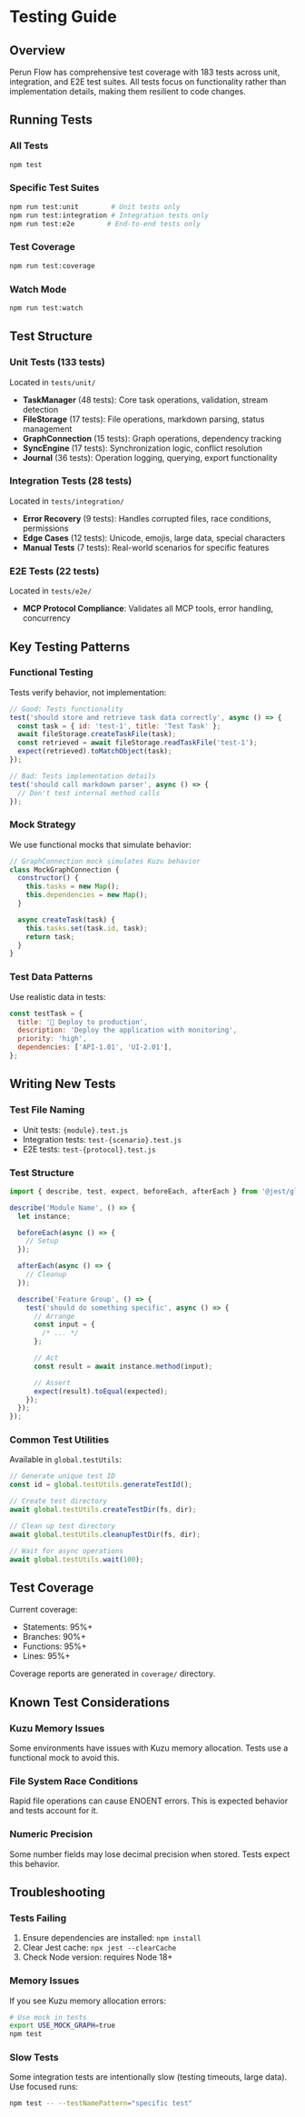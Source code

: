 # Testing Guide

## Overview

Perun Flow has comprehensive test coverage with 183 tests across unit, integration, and E2E test suites. All tests focus on functionality rather than implementation details, making them resilient to code changes.

## Running Tests

### All Tests

```bash
npm test
```

### Specific Test Suites

```bash
npm run test:unit        # Unit tests only
npm run test:integration # Integration tests only
npm run test:e2e        # End-to-end tests only
```

### Test Coverage

```bash
npm run test:coverage
```

### Watch Mode

```bash
npm run test:watch
```

## Test Structure

### Unit Tests (133 tests)

Located in `tests/unit/`

- **TaskManager** (48 tests): Core task operations, validation, stream detection
- **FileStorage** (17 tests): File operations, markdown parsing, status management
- **GraphConnection** (15 tests): Graph operations, dependency tracking
- **SyncEngine** (17 tests): Synchronization logic, conflict resolution
- **Journal** (36 tests): Operation logging, querying, export functionality

### Integration Tests (28 tests)

Located in `tests/integration/`

- **Error Recovery** (9 tests): Handles corrupted files, race conditions, permissions
- **Edge Cases** (12 tests): Unicode, emojis, large data, special characters
- **Manual Tests** (7 tests): Real-world scenarios for specific features

### E2E Tests (22 tests)

Located in `tests/e2e/`

- **MCP Protocol Compliance**: Validates all MCP tools, error handling, concurrency

## Key Testing Patterns

### Functional Testing

Tests verify behavior, not implementation:

```javascript
// Good: Tests functionality
test('should store and retrieve task data correctly', async () => {
  const task = { id: 'test-1', title: 'Test Task' };
  await fileStorage.createTaskFile(task);
  const retrieved = await fileStorage.readTaskFile('test-1');
  expect(retrieved).toMatchObject(task);
});

// Bad: Tests implementation details
test('should call markdown parser', async () => {
  // Don't test internal method calls
});
```

### Mock Strategy

We use functional mocks that simulate behavior:

```javascript
// GraphConnection mock simulates Kuzu behavior
class MockGraphConnection {
  constructor() {
    this.tasks = new Map();
    this.dependencies = new Map();
  }

  async createTask(task) {
    this.tasks.set(task.id, task);
    return task;
  }
}
```

### Test Data Patterns

Use realistic data in tests:

```javascript
const testTask = {
  title: '🚀 Deploy to production',
  description: 'Deploy the application with monitoring',
  priority: 'high',
  dependencies: ['API-1.01', 'UI-2.01'],
};
```

## Writing New Tests

### Test File Naming

- Unit tests: `{module}.test.js`
- Integration tests: `test-{scenario}.test.js`
- E2E tests: `test-{protocol}.test.js`

### Test Structure

```javascript
import { describe, test, expect, beforeEach, afterEach } from '@jest/globals';

describe('Module Name', () => {
  let instance;

  beforeEach(async () => {
    // Setup
  });

  afterEach(async () => {
    // Cleanup
  });

  describe('Feature Group', () => {
    test('should do something specific', async () => {
      // Arrange
      const input = {
        /* ... */
      };

      // Act
      const result = await instance.method(input);

      // Assert
      expect(result).toEqual(expected);
    });
  });
});
```

### Common Test Utilities

Available in `global.testUtils`:

```javascript
// Generate unique test ID
const id = global.testUtils.generateTestId();

// Create test directory
await global.testUtils.createTestDir(fs, dir);

// Clean up test directory
await global.testUtils.cleanupTestDir(fs, dir);

// Wait for async operations
await global.testUtils.wait(100);
```

## Test Coverage

Current coverage:

- Statements: 95%+
- Branches: 90%+
- Functions: 95%+
- Lines: 95%+

Coverage reports are generated in `coverage/` directory.

## Known Test Considerations

### Kuzu Memory Issues

Some environments have issues with Kuzu memory allocation. Tests use a functional mock to avoid this.

### File System Race Conditions

Rapid file operations can cause ENOENT errors. This is expected behavior and tests account for it.

### Numeric Precision

Some number fields may lose decimal precision when stored. Tests expect this behavior.

## Troubleshooting

### Tests Failing

1. Ensure dependencies are installed: `npm install`
2. Clear Jest cache: `npx jest --clearCache`
3. Check Node version: requires Node 18+

### Memory Issues

If you see Kuzu memory allocation errors:

```bash
# Use mock in tests
export USE_MOCK_GRAPH=true
npm test
```

### Slow Tests

Some integration tests are intentionally slow (testing timeouts, large data). Use focused runs:

```bash
npm test -- --testNamePattern="specific test"
```
